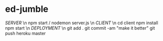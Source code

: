 # ed-jumble
*SERVER* \n
  npm start / nodemon server.js \n
*CLIENT* \n
  cd client
  npm install
  npm start \n
*DEPLOYMENT* \n
git add .
git commit -am "make it better"
git push heroku master
